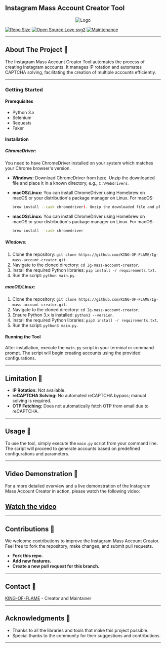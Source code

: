 ## Instagram Mass Account Creator Tool

<p align="center">
  <img src="https://i.ibb.co/KF7Hsr3/DALL-E-2024-03-13-20-40-42-Create-a-fictional-social-media-logo-inspired-by-contemporary-design-tren.png" alt="Logo">
</p>

[![Repo Size](https://img.shields.io/github/repo-size/KING-OF-FLAME/Ig-mass-account-creator?style=flat-square&color=orange)](https://github.com/KING-OF-FLAME/Ig-mass-account-creator)
[![Open Source Love svg2](https://badges.frapsoft.com/os/v2/open-source.svg?v=103)](https://github.com/KING-OF-FLAME/Ig-mass-account-creator)
[![Maintenance](https://img.shields.io/badge/Maintained%3F-yes-green.svg)](https://github.com/KING-OF-FLAME/Ig-mass-account-creator/graphs/commit-activity)

-------------------------------------------------

## About The Project 📍

The Instagram Mass Account Creator Tool automates the process of creating Instagram accounts. It manages IP rotation and automates CAPTCHA solving, facilitating the creation of multiple accounts efficiently.

-------------------------------------------------

### Getting Started

#### Prerequisites

- Python 3.x
- Selenium
- Requests
- Faker

#### Installation

##### ChromeDriver:

You need to have ChromeDriver installed on your system which matches your Chrome browser's version.


- **Windows:**
  Download ChromeDriver from [here](https://chromedriver.chromium.org/home). Unzip the downloaded file and place it in a known directory, e.g., `C:\Webdrivers`.

- **macOS/Linux:**
  You can install ChromeDriver using Homebrew on macOS or your distribution's package manager on Linux. For macOS:
  ```bash
  brew install --cask chromedriver). Unzip the downloaded file and place it in a known directory, e.g., `C:\Webdrivers`.

- **macOS/Linux:**
  You can install ChromeDriver using Homebrew on macOS or your distribution's package manager on Linux. For macOS:
  ```bash
  brew install --cask chromedriver

##### Windows:

1. Clone the repository: `git clone https://github.com/KING-OF-FLAME/Ig-mass-account-creator.git`.
2. Navigate to the cloned directory: `cd Ig-mass-account-creator`.
3. Install the required Python libraries: `pip install -r requirements.txt`.
4. Run the script: `python main.py`.

##### macOS/Linux:

1. Clone the repository: `git clone https://github.com/KING-OF-FLAME/Ig-mass-account-creator.git`.
2. Navigate to the cloned directory: `cd Ig-mass-account-creator`.
3. Ensure Python 3.x is installed: `python3 --version`.
4. Install the required Python libraries: `pip3 install -r requirements.txt`.
5. Run the script: `python3 main.py`.

#### Running the Tool

After installation, execute the `main.py` script in your terminal or command prompt. The script will begin creating accounts using the provided configurations.

-------------------------------------------------

## Limitation 📍

- **IP Rotation:** Not available.
- **reCAPTCHA Solving:** No automated reCAPTCHA bypass; manual solving is required.
- **OTP Fetching:** Does not automatically fetch OTP from email due to reCAPTCHA.

-------------------------------------------------

## Usage 📍

To use the tool, simply execute the `main.py` script from your command line. The script will proceed to generate accounts based on predefined configurations and parameters.

-------------------------------------------------

## Video Demonstration 📍

For a more detailed overview and a live demonstration of the Instagram Mass Account Creator in action, please watch the following video:

## [Watch the video](https://player.vimeo.com/video/922951685?badge=0&amp;autopause=0&amp;player_id=0&amp;app_id=58479)


-------------------------------------------------

## Contributions 📍

We welcome contributions to improve the Instagram Mass Account Creator. Feel free to fork the repository, make changes, and submit pull requests.
- **Fork this repo.**
- **Add new features.**
- **Create a new pull request for this branch.**

-------------------------------------------------

## Contact 📍

[KING-OF-FLAME](https://github.com/KING-OF-FLAME) - Creator and Maintainer

-------------------------------------------------

## Acknowledgments 📍

- Thanks to all the libraries and tools that make this project possible.
- Special thanks to the community for their suggestions and contributions.

-------------------------------------------------
